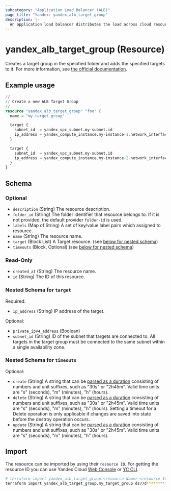 ```yaml
---
subcategory: "Application Load Balancer (ALB)"
page_title: "Yandex: yandex_alb_target_group"
description: |-
  An application load balancer distributes the load across cloud resources that are combined into a target group.
---
```


# yandex_alb_target_group (Resource)

Creates a target group in the specified folder and adds the specified targets to it. For more information, see [the official documentation](https://yandex.cloud/docs/application-load-balancer/concepts/target-group).

## Example usage

```terraform
//
// Create a new ALB Target Group
//
resource "yandex_alb_target_group" "foo" {
  name = "my-target-group"

  target {
    subnet_id  = yandex_vpc_subnet.my-subnet.id
    ip_address = yandex_compute_instance.my-instance-1.network_interface.0.ip_address
  }

  target {
    subnet_id  = yandex_vpc_subnet.my-subnet.id
    ip_address = yandex_compute_instance.my-instance-2.network_interface.0.ip_address
  }
}
```

<!-- schema generated by tfplugindocs -->
## Schema

### Optional

- `description` (String) The resource description.
- `folder_id` (String) The folder identifier that resource belongs to. If it is not provided, the default provider `folder-id` is used.
- `labels` (Map of String) A set of key/value label pairs which assigned to resource.
- `name` (String) The resource name.
- `target` (Block List) A Target resource. (see [below for nested schema](#nestedblock--target))
- `timeouts` (Block, Optional) (see [below for nested schema](#nestedblock--timeouts))

### Read-Only

- `created_at` (String) The resource name.
- `id` (String) The ID of this resource.

<a id="nestedblock--target"></a>
### Nested Schema for `target`

Required:

- `ip_address` (String) IP address of the target.

Optional:

- `private_ipv4_address` (Boolean)
- `subnet_id` (String) ID of the subnet that targets are connected to. All targets in the target group must be connected to the same subnet within a single availability zone.


<a id="nestedblock--timeouts"></a>
### Nested Schema for `timeouts`

Optional:

- `create` (String) A string that can be [parsed as a duration](https://pkg.go.dev/time#ParseDuration) consisting of numbers and unit suffixes, such as "30s" or "2h45m". Valid time units are "s" (seconds), "m" (minutes), "h" (hours).
- `delete` (String) A string that can be [parsed as a duration](https://pkg.go.dev/time#ParseDuration) consisting of numbers and unit suffixes, such as "30s" or "2h45m". Valid time units are "s" (seconds), "m" (minutes), "h" (hours). Setting a timeout for a Delete operation is only applicable if changes are saved into state before the destroy operation occurs.
- `update` (String) A string that can be [parsed as a duration](https://pkg.go.dev/time#ParseDuration) consisting of numbers and unit suffixes, such as "30s" or "2h45m". Valid time units are "s" (seconds), "m" (minutes), "h" (hours).

## Import

The resource can be imported by using their `resource ID`. For getting the resource ID you can use Yandex Cloud [Web Console](https://console.yandex.cloud) or [YC CLI](https://yandex.cloud/docs/cli/quickstart).

```bash
# terraform import yandex_alb_target_group.<resource Name> <resource Id>
terraform import yandex_alb_target_group.my_target_group ds77d**********g4pqc
```
